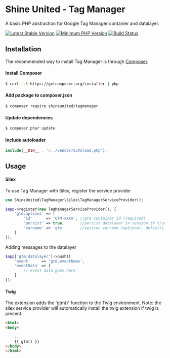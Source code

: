 Shine United - Tag Manager
==========================

A basic PHP abstraction for Google Tag Manager container and datalayer.

[![Latest Stable Version](https://img.shields.io/packagist/v/shineunited/tagmanager.svg?style=flat-square)](https://packagist.org/packages/shineunited/tagmanager)
[![Minimum PHP Version](https://img.shields.io/badge/php-%3E%3D%205.4-8892BF.svg?style=flat-square)](https://php.net/)
[![Build Status](https://img.shields.io/travis/shineunited/tagmanager/master.svg?style=flat-square)](https://travis-ci.org/shineunited/tagmanager)

Installation
------------

The recommended way to install Tag Manager is through
[Composer](http://getcomposer.org).

#### Install Composer
```bash
$ curl -sS https://getcomposer.org/installer | php
```

#### Add package to composer.json
```bash
$ composer require shineunited/tagmanager
```

#### Update dependencies
```bash
$ composer.phar update
```

#### Include autoloader
```php
include(__DIR__ . '/../vendor/autoload.php');
```


Usage
-----

#### Silex

To use Tag Manager with Silex, register the service provider
```php
use ShineUnited\TagManager\Silex\TagManagerServiceProvider();

$app->register(new TagManagerServiceProvider(), [
	'gtm.options' => [
		'id'      => 'GTM-XXXX', //gtm container id (required)
		'persist' => true,       //persist datalayer in session if true (optional, defaults to false)
		'varname' => 'gtm'       //session varname (optional, defaults to 'gtm')
	]
]);
```

Adding messages to the datalayer
```php
$app['gtm.datalayer']->push([
	'event'     => 'gtm.eventName',
	'eventData' => [
		// event data goes here
	]
]);
```

#### Twig

The extension adds the 'gtm()' function to the Twig environment. Note: the silex service provider will automatically install the twig extension if twig is present.

```html
<html>
<body>

	...
	{{ gtm() }}
</body>
</html>
```
